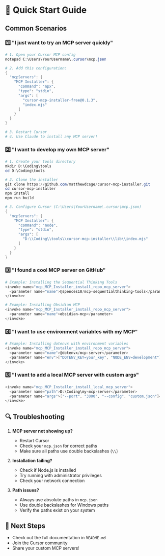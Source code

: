 # 🚀 Quick Start Guide

## Common Scenarios

### 1️⃣ "I just want to try an MCP server quickly"

```powershell
# 1. Open your Cursor MCP config
notepad C:\Users\YourUsername\.cursor\mcp.json

# 2. Add this configuration:
{
  "mcpServers": {
    "MCP Installer": {
      "command": "npx",
      "type": "stdio",
      "args": [
        "cursor-mcp-installer-free@0.1.3",
        "index.mjs"
      ]
    }
  }
}

# 3. Restart Cursor
# 4. Use Claude to install any MCP server!
```

### 2️⃣ "I want to develop my own MCP server"

```powershell
# 1. Create your tools directory
mkdir D:\Coding\tools
cd D:\Coding\tools

# 2. Clone the installer
git clone https://github.com/matthewdcage/cursor-mcp-installer.git
cd cursor-mcp-installer
npm install
npm run build

# 3. Configure Cursor (C:\Users\YourUsername\.cursor\mcp.json)
{
  "mcpServers": {
    "MCP Installer": {
      "command": "node",
      "type": "stdio",
      "args": [
        "D:\\Coding\\tools\\cursor-mcp-installer\\lib\\index.mjs"
      ]
    }
  }
}
```

### 3️⃣ "I found a cool MCP server on GitHub"

```powershell
# Example: Installing the Sequential Thinking Tools
<invoke name="mcp_MCP_Installer_install_repo_mcp_server">
  <parameter name="name">@spences10/mcp-sequentialthinking-tools</parameter>
</invoke>

# Example: Installing Obsidian MCP
<invoke name="mcp_MCP_Installer_install_repo_mcp_server">
  <parameter name="name">obsidian-mcp</parameter>
</invoke>
```

### 4️⃣ "I want to use environment variables with my MCP"

```powershell
# Example: Installing dotenvx with environment variables
<invoke name="mcp_MCP_Installer_install_repo_mcp_server">
  <parameter name="name">@dotenvx/mcp-server</parameter>
  <parameter name="env">["DOTENV_KEY=your_key", "NODE_ENV=development"]</parameter>
</invoke>
```

### 5️⃣ "I want to add a local MCP server with custom args"

```powershell
<invoke name="mcp_MCP_Installer_install_local_mcp_server">
  <parameter name="path">D:\Coding\my-mcp-server</parameter>
  <parameter name="args">["--port", "3000", "--config", "custom.json"]</parameter>
</invoke>
```

## 🔍 Troubleshooting

1. **MCP server not showing up?**
   - Restart Cursor
   - Check your `mcp.json` for correct paths
   - Make sure all paths use double backslashes (`\\`)

2. **Installation failing?**
   - Check if Node.js is installed
   - Try running with administrator privileges
   - Check your network connection

3. **Path issues?**
   - Always use absolute paths in `mcp.json`
   - Use double backslashes for Windows paths
   - Verify the paths exist on your system

## 🎯 Next Steps

- Check out the full documentation in `README.md`
- Join the Cursor community
- Share your custom MCP servers!